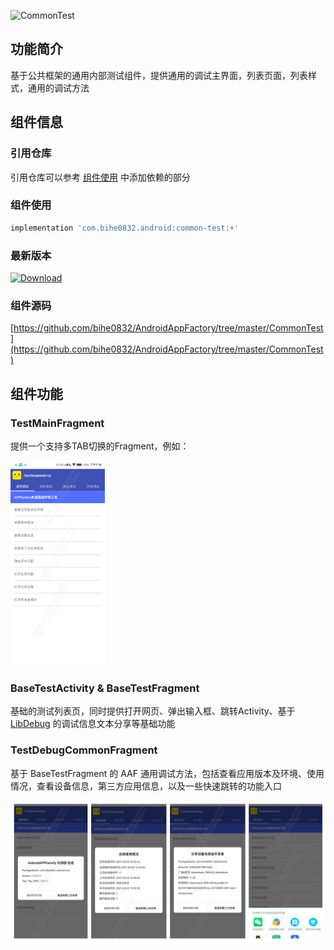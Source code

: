 ![CommonTest](https://img.shields.io/badge/AndroidAppFactory-CommonTest-brightgreen)
## 功能简介

基于公共框架的通用内部测试组件，提供通用的调试主界面，列表页面，列表样式，通用的调试方法

## 组件信息

### 引用仓库

引用仓库可以参考 [组件使用](./../start.md) 中添加依赖的部分

### 组件使用

```groovy
implementation 'com.bihe0832.android:common-test:+'
```

### 最新版本

[ ![Download](https://api.bintray.com/packages/bihe0832/android/common-test/images/download.svg) ](https://bintray.com/bihe0832/android/common-test/_latestVersion)

### 组件源码

[https://github.com/bihe0832/AndroidAppFactory/tree/master/CommonTest](https://github.com/bihe0832/AndroidAppFactory/tree/master/CommonTest)

## 组件功能

### TestMainFragment

提供一个支持多TAB切换的Fragment，例如：

<img src="./common-test/TestMainFragment.png" width="30%"/>

### BaseTestActivity & BaseTestFragment

基础的测试列表页，同时提供打开网页、弹出输入框、跳转Activity、基于 [LibDebug](./../libs/noui/lib-debug.md) 的调试信息文本分享等基础功能

### TestDebugCommonFragment

基于 BaseTestFragment 的 AAF 通用调试方法，包括查看应用版本及环境、使用情况，查看设备信息，第三方应用信息，以及一些快速跳转的功能入口

<img src="./common-test/TestDebugCommonFragment.png" />